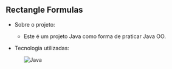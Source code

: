 ## Rectangle Formulas

- Sobre o projeto:
  - Este é um projeto Java como forma de praticar Java OO.  

- Tecnologia utilizadas: <br>
  <ul>
     <img alt="Java" src="https://img.shields.io/badge/Java-ED8B00?style=for-the-badge&logo=openjdk&logoColor=white"/>
  </ul>
